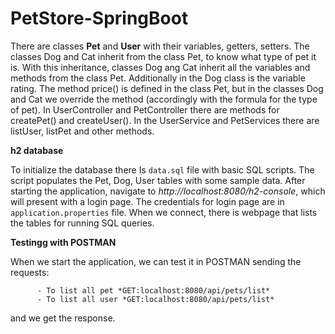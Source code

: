 # PetStore-SpringBoot


There are classes **Pet** and **User** with their variables, getters, setters. The classes Dog and Cat inherit from the class Pet, to know what type of pet it is. With this inheritance, classes Dog ang Cat inherit all the variables and methods from the class Pet. Additionally in the Dog class is the variable rating. The method price() is defined in the class Pet, but in the classes Dog and Cat we override the method (accordingly with the formula for the type of pet).  In UserController and PetController there are methods for createPet() and createUser(). In the UserService and PetServices there are listUser, listPet and other methods.

**h2 database**

To initialize the database there Is `data.sql` file with basic SQL scripts. The script populates the Pet, Dog, User tables with some sample data. After starting the application, navigate to *http://localhost:8080/h2-console*, which will present with a login page. The credentials for login page are in `application.properties` file. When we connect, there is webpage that lists the tables for running SQL queries.


**Testingg with POSTMAN**

When we start the application, we can test it in POSTMAN sending the requests:

          - To list all pet *GET:localhost:8080/api/pets/list*
          - To list all user *GET:localhost:8080/api/pets/list* 
          
and we get the response.
